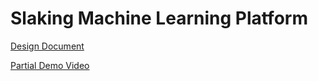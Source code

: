 # Slaking Machine Learning Platform

[Design Document](https://docs.google.com/document/d/1-9vEN4Kqr5zFNxTlDueuvWxmobuTrNP2cYG6La3iUx4/edit?usp=sharing)

[Partial Demo Video](https://drive.google.com/file/d/1UF6qk-A5o0n6dRnp9Wmti8c2_Ev7ApAW/view?usp=sharing)
